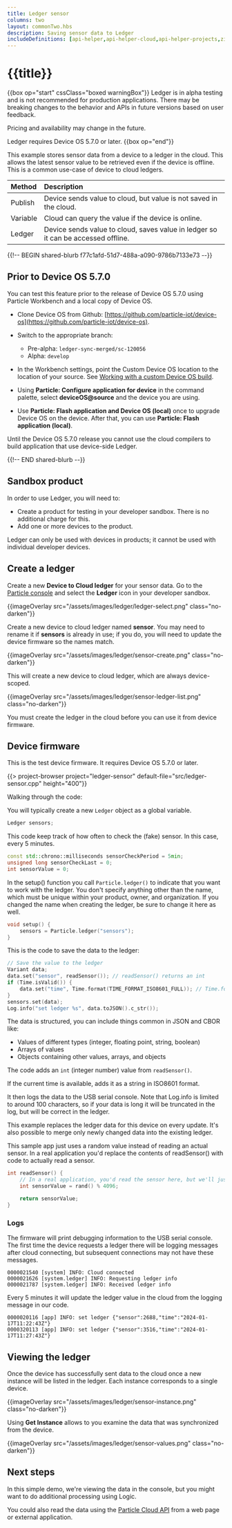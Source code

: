 ```yaml
---
title: Ledger sensor
columns: two
layout: commonTwo.hbs
description: Saving sensor data to Ledger
includeDefinitions: [api-helper,api-helper-cloud,api-helper-projects,zip]
---
```


# {{title}}

{{box op="start" cssClass="boxed warningBox"}}
Ledger is in alpha testing and is not recommended for production applications. There may be breaking changes to the behavior 
and APIs in future versions based on user feedback. 

Pricing and availability may change in the future.

Ledger requires Device OS 5.7.0 or later.
{{box op="end"}}

This example stores sensor data from a device to a ledger in the cloud. This allows the latest sensor value to be
retrieved even if the device is offline. This is a common use-case of device to cloud ledgers.

| Method | Description |
| :--- | :--- |
| Publish | Device sends value to cloud, but value is not saved in the cloud. |
| Variable | Cloud can query the value if the device is online. |
| Ledger | Device sends value to cloud, saves value in ledger so it can be accessed offline. |

{{!-- BEGIN shared-blurb f77c1afd-51d7-488a-a090-9786b7133e73 --}}

## Prior to Device OS 5.7.0

You can test this feature prior to the release of Device OS 5.7.0 using Particle Workbench and a local copy of Device OS.

- Clone Device OS from Github: [https://github.com/particle-iot/device-os](https://github.com/particle-iot/device-os).

- Switch to the appropriate branch:
  - Pre-alpha: `ledger-sync-merged/sc-120056`
  - Alpha: `develop`

- In the Workbench settings, point the Custom Device OS location to the location of your source. See [Working with a custom Device OS build](getting-started/developer-tools/workbench-faq/#working-with-a-custom-device-os-build).

- Using **Particle: Configure application for device** in the command palette, select **deviceOS@source** and the device you are using.

- Use **Particle: Flash application and Device OS (local)** once to upgrade Device OS on the device. After that, you can use **Particle: Flash application (local)**.

Until the Device OS 5.7.0 release you cannot use the cloud compilers to build application that use device-side Ledger.

{{!-- END shared-blurb --}}


## Sandbox product

In order to use Ledger, you will need to:

- Create a product for testing in your developer sandbox. There is no additional charge for this.
- Add one or more devices to the product.

Ledger can only be used with devices in products; it cannot be used with individual developer devices.

## Create a ledger

Create a new **Device to Cloud ledger** for your sensor data. Go to the [Particle console](https://console.particle.io/) and select the **Ledger** icon in your developer sandbox. 

{{imageOverlay src="/assets/images/ledger/ledger-select.png" class="no-darken"}}

Create a new device to cloud ledger named **sensor**. You may need to rename it if **sensors** is already in use; if you do, you will need to update the device firmware so the names match.

{{imageOverlay src="/assets/images/ledger/sensor-create.png" class="no-darken"}}

This will create a new device to cloud ledger, which are always device-scoped.

{{imageOverlay src="/assets/images/ledger/sensor-ledger-list.png" class="no-darken"}}

You must create the ledger in the cloud before you can use it from device firmware.

## Device firmware

This is the test device firmware. It requires Device OS 5.7.0 or later.

{{> project-browser project="ledger-sensor" default-file="src/ledger-sensor.cpp" height="400"}}

Walking through the code:

You will typically create a new `Ledger` object as a global variable.

```cpp
Ledger sensors;
```

This code keep track of how often to check the (fake) sensor. In this case, every 5 minutes.

```cpp
const std::chrono::milliseconds sensorCheckPeriod = 5min;
unsigned long sensorCheckLast = 0;
int sensorValue = 0;
```

In the setup() function you call `Particle.ledger()` to indicate that you want to work with the ledger. You don't specify anything other than the name, which must be unique within your product, owner, and organization. If you changed the name when creating the ledger, be sure to change it here as well.

```cpp
void setup() {
    sensors = Particle.ledger("sensors");
}
```

This is the code to save the data to the ledger:

```cpp
// Save the value to the ledger
Variant data;
data.set("sensor", readSensor()); // readSensor() returns an int
if (Time.isValid()) {
    data.set("time", Time.format(TIME_FORMAT_ISO8601_FULL)); // Time.format returns a String
}
sensors.set(data);
Log.info("set ledger %s", data.toJSON().c_str());
```

The data is structured, you can include things common in JSON and CBOR like:

- Values of different types (integer, floating point, string, boolean)
- Arrays of values
- Objects containing other values, arrays, and objects

The code adds an `int` (integer number) value from `readSensor()`.

If the current time is available, adds it as a string in ISO8601 format.

It then logs the data to the USB serial console. Note that Log.info is limited to around 100 characters, so if your data is long it will be truncated in the log, but will be correct in the ledger.

This example replaces the ledger data for this device on every update. It's also possible to merge only newly changed data into the existing ledger.

This sample app just uses a random value instead of reading an actual sensor. In a real application you'd replace the contents of readSensor() with code to actually read a sensor.

```cpp
int readSensor() {
    // In a real application, you'd read the sensor here, but we'll just set a random 12-bit value
    int sensorValue = rand() % 4096;

    return sensorValue;
}
```


### Logs

The firmware will print debugging information to the USB serial console. The first time the device requests a ledger there will be logging messages
after cloud connecting, but subsequent connections may not have these messages.

```
0000021540 [system] INFO: Cloud connected
0000021626 [system.ledger] INFO: Requesting ledger info
0000021787 [system.ledger] INFO: Received ledger info
```

Every 5 minutes it will update the ledger value in the cloud from the logging message in our code.

```
0000020116 [app] INFO: set ledger {"sensor":2688,"time":"2024-01-17T11:22:43Z"}
0000320113 [app] INFO: set ledger {"sensor":3516,"time":"2024-01-17T11:27:43Z"}
```

## Viewing the ledger

Once the device has successfully sent data to the cloud once a new instance will be listed in the ledger. Each instance corresponds to a single device.

{{imageOverlay src="/assets/images/ledger/sensor-instance.png" class="no-darken"}}

Using **Get Instance** allows to you examine the data that was synchronized from the device.

{{imageOverlay src="/assets/images/ledger/sensor-values.png" class="no-darken"}}

## Next steps

In this simple demo, we're viewing the data in the console, but you might want to do additional processing using Logic. 

You could also read the data using the [Particle Cloud API](/reference/cloud-apis/api/#ledger) from a web page or external application.

